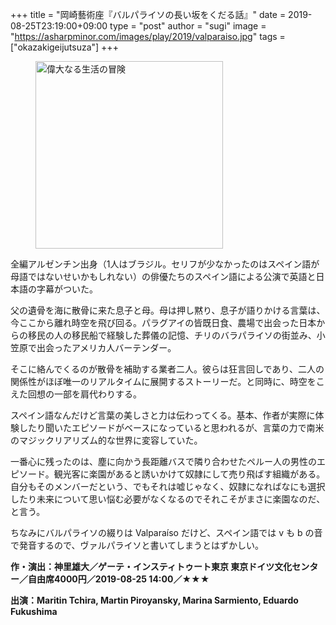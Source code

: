 +++
title = "岡崎藝術座『バルパライソの長い坂をくだる話』"
date = 2019-08-25T23:19:00+09:00
type = "post"
author = "sugi"
image = "https://asharpminor.com/images/play/2019/valparaiso.jpg"
tags = ["okazakigeijutsuza"]
+++
<figure class="alignleft"><img src="/images/play/2019/valparaiso.jpg" alt="偉大なる生活の冒険" style="width: 300px !important;"></figure>

全編アルゼンチン出身（1人はブラジル。セリフが少なかったのはスペイン語が母語ではないせいかもしれない）の俳優たちのスペイン語による公演で英語と日本語の字幕がついた。

父の遺骨を海に散骨に来た息子と母。母は押し黙り、息子が語りかける言葉は、今ここから離れ時空を飛び回る。パラグアイの皆既日食、農場で出会った日本からの移民の人の移民船で経験した葬儀の記憶、チリのバラパライソの街並み、小笠原で出会ったアメリカ人バーテンダー。

そこに絡んでくるのが散骨を補助する業者二人。彼らは狂言回しであり、二人の関係性がほぼ唯一のリアルタイムに展開するストーリーだ。と同時に、時空をこえた回想の一部を肩代わりする。

スペイン語なんだけど言葉の美しさと力は伝わってくる。基本、作者が実際に体験したり聞いたエピソードがベースになっていると思われるが、言葉の力で南米のマジックリアリズム的な世界に変容していた。

一番心に残ったのは、塵に向かう長距離バスで隣り合わせたペルー人の男性のエピソード。観光客に楽園があると誘いかけて奴隷にして売り飛ばす組織がある。自分もそのメンバーだという、でもそれは嘘じゃなく、奴隷になればなにも選択したり未来について思い悩む必要がなくなるのでそれこそがまさに楽園なのだ、と言う。

ちなみにバルパライソの綴りは Valparaíso だけど、スペイン語では v も b の音で発音するので、ヴァルパライソと書いてしまうとはずかしい。

**作・演出：神里雄大／ゲーテ・インスティトゥート東京 東京ドイツ文化センター／自由席4000円／2019-08-25 14:00／★★★**

**出演：Maritin Tchira, Martin Piroyansky, Marina Sarmiento, Eduardo Fukushima**